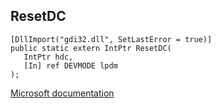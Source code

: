 ## ResetDC

```
[DllImport("gdi32.dll", SetLastError = true)]
public static extern IntPtr ResetDC(
   IntPtr hdc,
   [In] ref DEVMODE lpdm
);
```

[Microsoft documentation](https://docs.microsoft.com/en-us/windows/win32/api/wingdi/nf-wingdi-resetdca)
